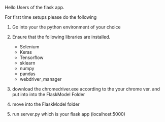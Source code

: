 Hello Users of the flask app.

For first time setups please do the following 

1. Go into your the python environment of your choice 
2. Ensure that the following libraries are installed. 
    - Selenium 
    - Keras 
    - Tensorflow 
    - sklearn
    - numpy
    - pandas
    - webdriver_manager 

3. download the chromedriver.exe according to the your chrome ver. and put into into the FlaskModel Folder 
4. move into the FlaskModel folder 
5. run server.py which is your flask app (localhost:5000)
